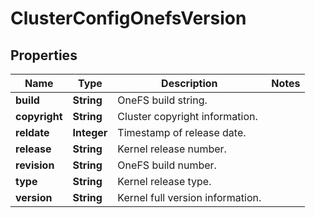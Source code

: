 
# ClusterConfigOnefsVersion

## Properties
Name | Type | Description | Notes
------------ | ------------- | ------------- | -------------
**build** | **String** | OneFS build string. | 
**copyright** | **String** | Cluster copyright information. | 
**reldate** | **Integer** | Timestamp of release date. | 
**release** | **String** | Kernel release number. | 
**revision** | **String** | OneFS build number. | 
**type** | **String** | Kernel release type. | 
**version** | **String** | Kernel full version information. | 



